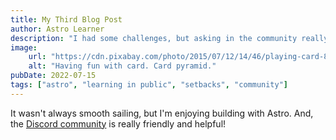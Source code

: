 ```yaml
---
title: My Third Blog Post
author: Astro Learner
description: "I had some challenges, but asking in the community really helped!"
image: 
    url: "https://cdn.pixabay.com/photo/2015/07/12/14/46/playing-card-842037_960_720.jpg"
    alt: "Having fun with card. Card pyramid."
pubDate: 2022-07-15
tags: ["astro", "learning in public", "setbacks", "community"]
---
```

It wasn't always smooth sailing, but I'm enjoying building with Astro. And, the [Discord community](https://astro.build/chat) is really friendly and helpful!
